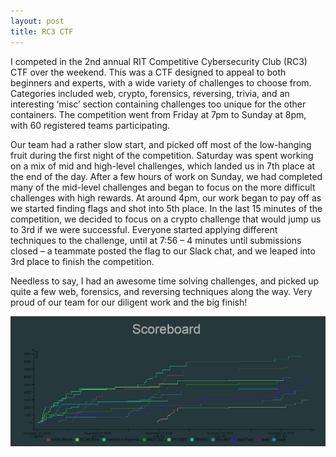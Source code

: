 ```yaml
---
layout: post
title: RC3 CTF
---
```


I competed in the 2nd annual RIT Competitive Cybersecurity Club (RC3) CTF over the weekend. This was a CTF designed to appeal to both beginners and experts, with a wide variety of challenges to choose from. Categories included web, crypto, forensics, reversing, trivia, and an interesting ‘misc’ section containing challenges too unique for the other containers. The competition went from Friday at 7pm to Sunday at 8pm, with 60 registered teams participating.

Our team had a rather slow start, and picked off most of the low-hanging fruit during the first night of the competition. Saturday was spent working on a mix of mid and high-level challenges, which landed us in 7th place at the end of the day. After a few hours of work on Sunday, we had completed many of the mid-level challenges and began to focus on the more difficult challenges with high rewards. At around 4pm, our work began to pay off as we started finding flags and shot into 5th place. In the last 15 minutes of the competition, we decided to focus on a crypto challenge that would jump us to 3rd if we were successful. Everyone started applying different techniques to the challenge, until at 7:56 – 4 minutes until submissions closed – a teammate posted the flag to our Slack chat, and we leaped into 3rd place to finish the competition.

Needless to say, I had an awesome time solving challenges, and picked up quite a few web, forensics, and reversing techniques along the way. Very proud of our team for our diligent work and the big finish!

[![Graph of team points](/resources/graph.PNG)](/resources/graph.PNG)
